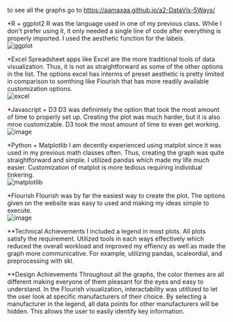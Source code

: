 to see all the graphs go to https://aamaxaa.github.io/a2-DataVis-5Ways/

*R + ggplot2
R was the language used in one of my previous class. While I don't prefer using it, it only needed a single line of code after everything is properly imported. I used the aesthetic function for the labels. <br>
![ggplot](https://user-images.githubusercontent.com/15680552/151759848-344d9022-c5a8-4794-8688-82ec7978ad2c.png)

*Excel
Spreadsheet apps like Excel are the more traditional tools of data visualization. Thus, it is not as straightforward as some of the other options in the list. The options excel has interms of preset aesthetic is pretty limited in comparison to somthing like Flourish that has more readily available customization options. <br>
![excel](https://user-images.githubusercontent.com/15680552/151759858-0bfaaafe-d0e8-4e01-a7fc-d7a0a79a3f59.png)

*Javascript + D3
D3 was definintely the option that took the most amount of time to properly set up. Creating the plot was much harder, but it is also mroe customizable. D3 took the most amount of time to even get working. <br>
![image](https://user-images.githubusercontent.com/15680552/151759925-159fa0b1-75c3-4dc1-8f61-9ca4180638f0.png)

*Python + Matplotlib
I am decently experienced using matplot since it was used in my previous math classes often. Thus, creating the graph was quite straightforward and simple. I
utilized pandas which made my life much easier. Customization of matplot is more tedious requiring individual tinkering. <br>
![matplotlib](https://user-images.githubusercontent.com/15680552/151759871-d8eeb0ba-5186-4576-8daf-d2a30f7e8032.png)

*Flourish
Flourish was by far the easiest way to create the plot. The options given on the website was easy to used and making my ideas simple to execute. <br>
![image](https://user-images.githubusercontent.com/15680552/151759890-10ebf76b-2b54-4fe5-b3f9-cfb359c28e45.png)

**Technical Achievements
I included a legend in most plots. All plots satisfy the requirement. Utilized tools in each ways effectively which reduced the overall workload and improved my effiency as well as made the graph more communicative. For example, utilizing pandas, scaleordial, and preprocessing with skl. <br>

**Design Achievements
Throughout all the graphs, the color themes are all different making everyone of them pleasant for the eyes and easy to understand. 
In the Flourish visualization, interactability was utitlized to let the user look at specific manufacturers of their choice. By selecting a manufacturer in the legend, all data points for other manufacturers will be hidden. This allows the user to easily identify key information.<br>
